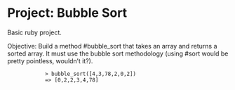 # Project: Bubble Sort

Basic ruby project.

Objective: Build a method #bubble_sort that takes an array and returns a sorted array. It must use the bubble sort methodology (using #sort would be pretty pointless, wouldn’t it?).

                > bubble_sort([4,3,78,2,0,2])
                => [0,2,2,3,4,78]

